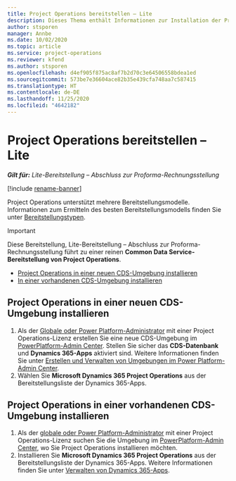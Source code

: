 ```yaml
---
title: Project Operations bereitstellen – Lite
description: Dieses Thema enthält Informationen zur Installation der Project Operations Lite-Bereitstellung – Abschluss zur Proforma-Rechnungsstellung.
author: stsporen
manager: Annbe
ms.date: 10/02/2020
ms.topic: article
ms.service: project-operations
ms.reviewer: kfend
ms.author: stsporen
ms.openlocfilehash: d4ef905f875ac8af7b2d70c3e64506558bdea1ed
ms.sourcegitcommit: 573be7e36604ace82b35e439cfa748aa7c587415
ms.translationtype: HT
ms.contentlocale: de-DE
ms.lasthandoff: 11/25/2020
ms.locfileid: "4642182"
---
```

# <a name="deploy-project-operations---lite"></a>Project Operations bereitstellen – Lite

_**Gilt für:** Lite-Bereitstellung – Abschluss zur Proforma-Rechnungsstellung_

[!include [rename-banner](~/includes/cc-data-platform-banner.md)]

Project Operations unterstützt mehrere Bereitstellungsmodelle. Informationen zum Ermitteln des besten Bereitstellungsmodells finden Sie unter [Bereitstellungstypen](determine-deployment-type.md).


> [!IMPORTANT]
> Diese Bereitstellung, Lite-Bereitstellung – Abschluss zur Proforma-Rechnungsstellung führt zu einer reinen **Common Data Service-Bereitstellung von Project Operations**.

- [Project Operations in einer neuen CDS-Umgebung installieren](#new)
- [In einer vorhandenen CDS-Umgebung installieren](#existing)



## <a name="install-project-operations-to-a-new-cds-environment"></a><a name="new"></a>Project Operations in einer neuen CDS-Umgebung installieren

1. Als der [Globale oder Power Platform-Administrator](https://docs.microsoft.com/power-platform/admin/global-service-administrators-can-administer-without-license) mit einer Project Operations-Lizenz erstellen Sie eine neue CDS-Umgebung im [PowerPlatform-Admin Center](https://admin.powerplatform.com). Stellen Sie sicher das **CDS-Datenbank** und **Dynamics 365-Apps** aktiviert sind. Weitere Informationen finden Sie unter [Erstellen und Verwalten von Umgebungen im Power Platform-Admin Center](https://docs.microsoft.com/power-platform/admin/create-environment#create-an-environment-in-the-power-platform-admin-center).
2. Wählen Sie **Microsoft Dynamics 365 Project Operations** aus der Bereitstellungsliste der Dynamics 365-Apps.


## <a name="install-project-operations-to-an-existing-cds-environment"></a><a name="existing"></a>Project Operations in einer vorhandenen CDS-Umgebung installieren

1. Als der [globale oder Power Platform-Administrator](https://docs.microsoft.com/power-platform/admin/global-service-administrators-can-administer-without-license) mit einer Project Operations-Lizenz suchen Sie die Umgebung im [PowerPlatform-Admin Center](https://admin.powerplatform.com), wo Sie Project Operations installieren möchten.
2. Installieren Sie **Microsoft Dynamics 365 Project Operations** aus der Bereitstellungsliste der Dynamics 365-Apps. Weitere Informationen finden Sie unter [Verwalten von Dynamics 365-Apps](https://docs.microsoft.com/power-platform/admin/manage-apps).


